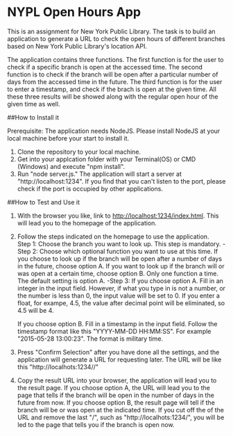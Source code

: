 # NYPL Open Hours App
This is an assignment for New York Public Library. The task is to build an application to generate a URL to check the open hours of different branches based on New York Public Library's location API.

The application contains three functions. The first function is for the user to check if a specific branch is open at the accessed time. The second function is to check if the branch will be open after a particular number of days from the accessed time in the future. The third function is for the user to enter a timestamp, and check if the brach is open at the given time. All these three results will be showed along with the regular open hour of the given time as well.

##How to Install it

Prerequisite: The application needs NodeJS. Please install NodeJS at your local machine before your start to install it.

1. Clone the repository to your local machine.
2. Get into your applcation folder with your Terminal(OS) or CMD (Windows) and execute "npm install".
3. Run "node server.js." The application will start a server at "http://localhost:1234". If you find that you can't listen to the port, please check if the port is occupied by other applications.

##How to Test and Use it

1. With the browser you like, link to [http://localhost:1234/index.html](http://localhost:1234/index.html). This will lead you to the homepage of the application.

2. Follow the steps indicated on the homepage to use the application. 
   <br>Step 1: Choose the branch you want to look up. This step is mandatory. 
   -Step 2: Choose which optional function you want to use at this time. If you choose to look up if the branch will be open after a number of days in the future, choose option A. If you want to look up if the branch will or was open at a certain time, choose option B. Only one function a time. The default setting is option A.
   -Step 3:  If you choose option A. Fill in an integer in the input field. However, if what you type in is not a number, or the number is less than 0, the input value will be set to 0. If you enter a float, for exampe, 4.5, the value after decimal point will be eliminated, so 4.5 will be 4. 

   If you choose option B. Fill in a timestamp in the input field. Follow the timestamp format like this "YYYY-MM-DD HH:MM:SS". For example "2015-05-28 13:00:23". The format is military time.

3. Press "Confirm Selection" after you have done all the settings, and the application will generate a URL for requesting later. The URL will be like this "http://localhots:1234/<the slug of the branch>/<optional parameter>"

4. Copy the result URL into your browser, the application will lead you to the result page. If you choose option A, the URL will lead you to the page that tells if the branch will be open in the number of days in the future from now. If you choose option B, the result page will tell if the branch will be or was open at the indicated time. If you cut off the <optional parameter> of the URL and remove the last "/", such as "http://localhots:1234/<the slug of the branch>", you will be led to the page that tells you if the branch is open now.
